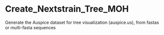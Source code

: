 # Create_Nextstrain_Tree_MOH
Generate the Auspice dataset for tree visualization (auspice.us), from fastas or multi-fasta sequences
